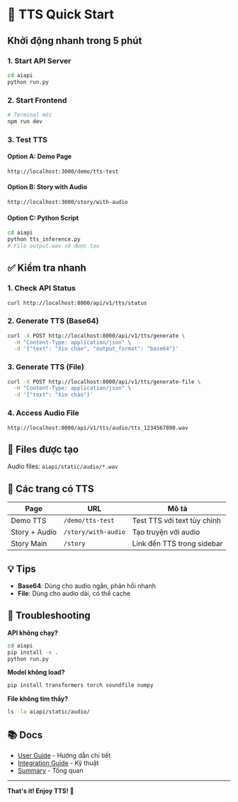 # 🚀 TTS Quick Start

## Khởi động nhanh trong 5 phút

### 1. Start API Server

```bash
cd aiapi
python run.py
```

### 2. Start Frontend

```bash
# Terminal mới
npm run dev
```

### 3. Test TTS

#### Option A: Demo Page

```
http://localhost:3000/demo/tts-test
```

#### Option B: Story with Audio

```
http://localhost:3000/story/with-audio
```

#### Option C: Python Script

```bash
cd aiapi
python tts_inference.py
# File output.wav sẽ được tạo
```

## ✅ Kiểm tra nhanh

### 1. Check API Status

```bash
curl http://localhost:8000/api/v1/tts/status
```

### 2. Generate TTS (Base64)

```bash
curl -X POST http://localhost:8000/api/v1/tts/generate \
  -H "Content-Type: application/json" \
  -d '{"text": "Xin chào", "output_format": "base64"}'
```

### 3. Generate TTS (File)

```bash
curl -X POST http://localhost:8000/api/v1/tts/generate-file \
  -H "Content-Type: application/json" \
  -d '{"text": "Xin chào"}'
```

### 4. Access Audio File

```
http://localhost:8000/api/v1/tts/audio/tts_1234567890.wav
```

## 📁 Files được tạo

Audio files: `aiapi/static/audio/*.wav`

## 🎯 Các trang có TTS

| Page          | URL                 | Mô tả                       |
| ------------- | ------------------- | --------------------------- |
| Demo TTS      | `/demo/tts-test`    | Test TTS với text tùy chỉnh |
| Story + Audio | `/story/with-audio` | Tạo truyện với audio        |
| Story Main    | `/story`            | Link đến TTS trong sidebar  |

## 💡 Tips

- **Base64**: Dùng cho audio ngắn, phản hồi nhanh
- **File**: Dùng cho audio dài, có thể cache

## 🐛 Troubleshooting

**API không chạy?**

```bash
cd aiapi
pip install -e .
python run.py
```

**Model không load?**

```bash
pip install transformers torch soundfile numpy
```

**File không tìm thấy?**

```bash
ls -la aiapi/static/audio/
```

## 📚 Docs

- [User Guide](./TTS_USER_GUIDE.md) - Hướng dẫn chi tiết
- [Integration Guide](./TTS_INTEGRATION_GUIDE.md) - Kỹ thuật
- [Summary](./TTS_IMPLEMENTATION_SUMMARY.md) - Tổng quan

---

**That's it! Enjoy TTS! 🎵**
